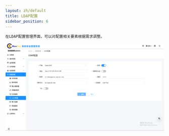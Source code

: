 ```yaml
---
layout: zh/default
title: LDAP配置
sidebar_position: 6
---
```


 	在LDAP配置管理界面，可以对配置相关要素根据需求调整。
![LDAP配置](../../../../static/images/adminster/配置管理/LDAP配置.png)   

